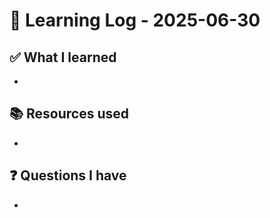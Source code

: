 # 🧠 Learning Log - 2025-06-30

## ✅ What I learned

- 

## 📚 Resources used

- 

## ❓ Questions I have

- 
